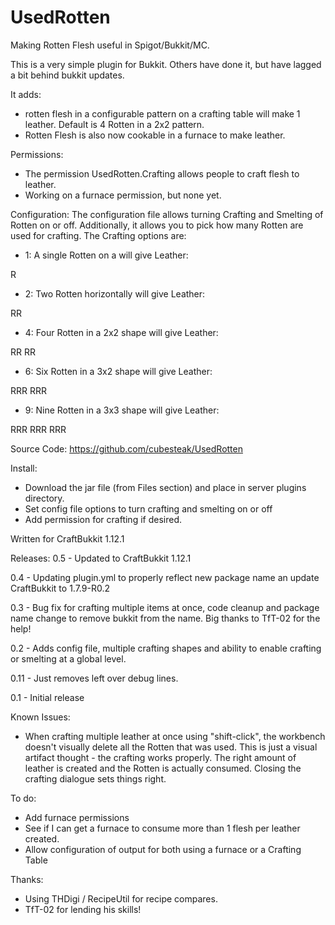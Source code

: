 UsedRotten
==========

Making Rotten Flesh useful in Spigot/Bukkit/MC. 

This is a very simple plugin for Bukkit.  Others have done it, but have lagged a bit behind bukkit updates.

It adds:

 - rotten flesh in a configurable pattern on a crafting table will make 1 leather.  Default is 4 Rotten in a 2x2 pattern.
 - Rotten Flesh is also now cookable in a furnace to make leather.

Permissions:

 - The permission UsedRotten.Crafting allows people to craft flesh to leather.
 - Working on a furnace permission, but none yet.

Configuration:
 The configuration file allows turning Crafting and Smelting of Rotten on or off.
 Additionally, it allows you to pick how many Rotten are used for crafting.  The Crafting options are:
 
 - 1: A single Rotten on a will give Leather:
>
R

 - 2: Two Rotten horizontally will give Leather:
>
RR

 - 4: Four Rotten in a 2x2 shape will give Leather:
>
RR
RR

 - 6: Six Rotten in a 3x2 shape will give Leather:
>
RRR
RRR
													
 - 9: Nine Rotten in a 3x3 shape will give Leather:
>
RRR
RRR
RRR

Source Code:
https://github.com/cubesteak/UsedRotten

Install:

 - Download the jar file (from Files section) and place in server plugins directory.
 - Set config file options to turn crafting and smelting on or off
 - Add permission for crafting if desired.

Written for CraftBukkit 1.12.1
 
Releases:
0.5 - Updated to CraftBukkit 1.12.1

0.4 - Updating plugin.yml to properly reflect new package name an update CraftBukkit to 1.7.9-R0.2

0.3 - Bug fix for crafting multiple items at once, code cleanup and package name change to remove bukkit from the name.  Big thanks to TfT-02 for the help!

0.2 -  Adds config file, multiple crafting shapes and ability to enable crafting or smelting at a global level.

0.11 - Just removes left over debug lines.

0.1 - Initial release

Known Issues:

 - When crafting multiple leather at once using "shift-click", the workbench doesn't visually delete all the Rotten that was used.  This is just a visual artifact thought - the crafting works properly. The right amount of leather is created and the Rotten is actually consumed. Closing the crafting dialogue sets things right. 

To do:

 - Add furnace permissions
 - See if I can get a furnace to consume more than 1 flesh per leather created.
 - Allow configuration of output for both using a furnace or a Crafting Table
 

Thanks:
  - Using THDigi / RecipeUtil for recipe compares.
  - TfT-02 for lending his skills!